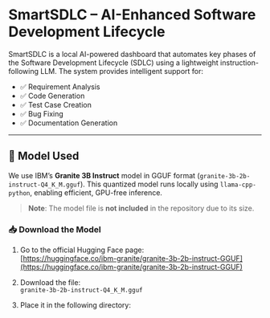 # SmartSDLC – AI-Enhanced Software Development Lifecycle

SmartSDLC is a local AI-powered dashboard that automates key phases of the Software Development Lifecycle (SDLC) using a lightweight instruction-following LLM. The system provides intelligent support for:

- ✅ Requirement Analysis  
- ✅ Code Generation  
- ✅ Test Case Creation  
- ✅ Bug Fixing  
- ✅ Documentation Generation  

---

## 🧠 Model Used

We use IBM’s **Granite 3B Instruct** model in GGUF format (`granite-3b-2b-instruct-Q4_K_M.gguf`). This quantized model runs locally using `llama-cpp-python`, enabling efficient, GPU-free inference.

> **Note**: The model file is **not included** in the repository due to its size.

### 📥 Download the Model

1. Go to the official Hugging Face page:  
   [https://huggingface.co/ibm-granite/granite-3b-2b-instruct-GGUF](https://huggingface.co/ibm-granite/granite-3b-2b-instruct-GGUF)

2. Download the file:  
   `granite-3b-2b-instruct-Q4_K_M.gguf`

3. Place it in the following directory:  
